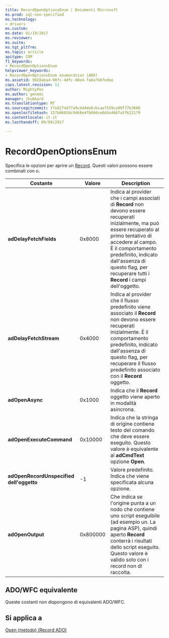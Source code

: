 ```yaml
---
title: RecordOpenOptionsEnum | Documenti Microsoft
ms.prod: sql-non-specified
ms.technology:
- drivers
ms.custom: 
ms.date: 01/19/2017
ms.reviewer: 
ms.suite: 
ms.tgt_pltfrm: 
ms.topic: article
apitype: COM
f1_keywords:
- RecordOpenOptionsEnum
helpviewer_keywords:
- RecordOpenOptionsEnum enumeration [ADO]
ms.assetid: 9028aba4-90fc-4dfc-88e4-fa8a7b6fedee
caps.latest.revision: 11
author: MightyPen
ms.author: genemi
manager: jhubbard
ms.translationtype: MT
ms.sourcegitcommit: f7e6274d77a9cdd4de6cbcaef559ca99f77b3608
ms.openlocfilehash: 157b0683dc9d68e4fb00dce0d4a468fa5f622179
ms.contentlocale: it-it
ms.lasthandoff: 09/09/2017

---
```

# <a name="recordopenoptionsenum"></a>RecordOpenOptionsEnum
Specifica le opzioni per aprire un [Record](../../../ado/reference/ado-api/record-object-ado.md). Questi valori possono essere combinati con o.  
  
|Costante|Valore|Description|  
|--------------|-----------|-----------------|  
|**adDelayFetchFields**|0x8000|Indica al provider che i campi associati di **Record** non devono essere recuperati inizialmente, ma può essere recuperato al primo tentativo di accedere al campo. È il comportamento predefinito, indicato dall'assenza di questo flag, per recuperare tutti i **Record** i campi dell'oggetto.|  
|**adDelayFetchStream**|0x4000|Indica al provider che il flusso predefinito viene associato il **Record** non devono essere recuperati inizialmente. È il comportamento predefinito, indicato dall'assenza di questo flag, per recuperare il flusso predefinito associato con il **Record** oggetto.|  
|**adOpenAsync**|0x1000|Indica che il **Record** oggetto viene aperto in modalità asincrona.|  
|**adOpenExecuteCommand**|0x10000|Indica che la stringa di origine contiene testo del comando che deve essere eseguito. Questo valore è equivalente al **adCmdText** opzione **Open**.|  
|**adOpenRecordUnspecified dell'oggetto**|-1|Valore predefinito. Indica che viene specificata alcuna opzione.|  
|**adOpenOutput**|0x800000|Che indica se l'origine punta a un nodo che contiene uno script eseguibile (ad esempio un. La pagina ASP), quindi aperto **Record** conterrà i risultati dello script eseguito. Questo valore è valido solo con i record non di raccolta.|  
  
## <a name="adowfc-equivalent"></a>ADO/WFC equivalente  
 Queste costanti non dispongono di equivalenti ADO/WFC.  
  
## <a name="applies-to"></a>Si applica a  
 [Open (metodo) (Record ADO)](../../../ado/reference/ado-api/open-method-ado-record.md)
